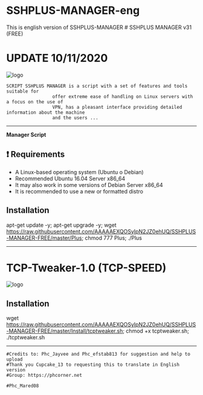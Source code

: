 # SSHPLUS-MANAGER-eng
This is english version of SSHPLUS-MANAGER
﻿# SSHPLUS MANAGER v31 (FREE) 
# UPDATE 10/11/2020

![logo](https://github.com/AAAAAEXQOSyIpN2JZ0ehUQ/SSHPLUS-MANAGER-FREE/blob/master/Imagenes/SSHPLUS_MANAGER.jpg)


```
SCRIPT SSHPLUS MANAGER is a script with a set of features and tools suitable for
                 offer extreme ease of handling on Linux servers with a focus on the use of
                 VPN, has a pleasant interface providing detailed information about the machine
                 and the users ...
```

-------------------------------------------------------------------------------

**Manager Script**

## :heavy_exclamation_mark: Requirements

* A Linux-based operating system (Ubuntu o Debian) 
* Recommended Ubuntu 16.04 Server x86_64
* It may also work in some versions of Debian Server x86_64
* It is recommended to use a new or formatted distro

## Installation

apt-get update -y; apt-get upgrade -y; wget https://raw.githubusercontent.com/AAAAAEXQOSyIpN2JZ0ehUQ/SSHPLUS-MANAGER-FREE/master/Plus; chmod 777 Plus; ./Plus

-------------------------------------------------------------------------------

# TCP-Tweaker-1.0 (TCP-SPEED)

![logo](https://github.com/AAAAAEXQOSyIpN2JZ0ehUQ/SSHPLUS-MANAGER-FREE/blob/master/Imagenes/TCP_Tweaker_TCP_SPEED.jpg)

## Installation

wget https://raw.githubusercontent.com/AAAAAEXQOSyIpN2JZ0ehUQ/SSHPLUS-MANAGER-FREE/master/Install/tcptweaker.sh; chmod +x tcptweaker.sh; ./tcptweaker.sh

-------------------------------------------------------------------------------

```
#Credits to: Phc_Jayvee and Phc_efstab813 for suggestion and help to upload
#Thank you Cupcake_13 to requesting this to translate in English version
#Group: https://phcorner.net

#Phc_Mared08

